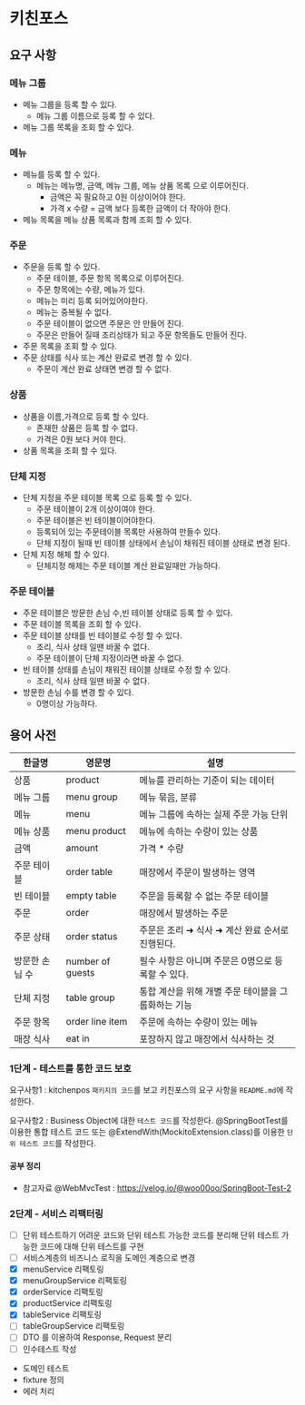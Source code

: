 # 키친포스

## 요구 사항

### 메뉴 그룹
* 메뉴 그룹을 등록 할 수 있다.
  * 메뉴 그룹 이름으로 등록 할 수 있다.
* 메뉴 그룹 목록을 조회 할 수 있다.

### 메뉴
* 메뉴를 등록 할 수 있다.
  * 메뉴는 메뉴명, 금액, 메뉴 그룹, 메뉴 상품 목록 으로 이루어진다.
    * 금액은 꼭 필요하고 0원 이상이어야 한다.
    * 가격 x 수량 = 금액 보다 등록한 금액이 더 작아야 한다.
* 메뉴 목록을 메뉴 상품 목록과 함께 조회 할 수 있다.

### 주문
* 주문을 등록 할 수 있다.
  * 주문 테이블, 주문 항목 목록으로 이루어진다.
  * 주문 항목에는 수량, 메뉴가 있다.
  * 메뉴는 미리 등록 되어있어야한다.
  * 메뉴는 중복될 수 없다.
  * 주문 테이블이 없으면 주문은 안 만들어 진다.
  * 주문은 만들어 질때 조리상태가 되고 주문 항목들도 만들어 진다.
* 주문 목록을 조회 할 수 있다.
* 주문 상태를 식사 또는 계산 완료로 변경 할 수 있다.
  * 주문이 계산 완료 상태면 변경 할 수 없다.

### 상품
* 상품을 이름,가격으로 등록 할 수 있다.
  * 존재한 상품은 등록 할 수 없다.
  * 가격은 0원 보다 커야 한다.
* 상품 목록을 조회 할 수 있다.

### 단체 지정
* 단체 지정을 주문 테이블 목록 으로 등록 할 수 있다.
  * 주문 테이블이 2개 이상이여야 한다.
  * 주문 테이블은 빈 테이블이어야한다.
  * 등록되어 있는 주문테이블 목록만 사용하여 만들수 있다.
  * 단체 지정이 될때 빈 테이블 상태에서 손님이 채워진 테이블 상태로 변경 된다.
* 단체 지정 해체 할 수 있다.
  * 단체지정 해제는 주문 테이블 계산 완료일때만 가능하다.

### 주문 테이블
* 주문 테이블은 방문한 손님 수,빈 테이블 상태로 등록 할 수 있다.
* 주문 테이블 목록을 조회 할 수 있다.
* 주문 테이블 상태를 빈 테이블로 수정 할 수 있다.
  * 조리, 식사 상태 일땐 바꿀 수 없다. 
  * 주문 테이블이 단체 지정이라면 바꿀 수 없다.
* 빈 테이블 상태를 손님이 채워진 테이블 상태로 수정 할 수 있다.
  * 조리, 식사 상태 일땐 바꿀 수 없다.
* 방문한 손님 수를 변경 할 수 있다.
  * 0명이상 가능하다.

## 용어 사전

| 한글명 | 영문명 | 설명 |
| --- | --- | --- |
| 상품 | product | 메뉴를 관리하는 기준이 되는 데이터 |
| 메뉴 그룹 | menu group | 메뉴 묶음, 분류 |
| 메뉴 | menu | 메뉴 그룹에 속하는 실제 주문 가능 단위 |
| 메뉴 상품 | menu product | 메뉴에 속하는 수량이 있는 상품 |
| 금액 | amount | 가격 * 수량 |
| 주문 테이블 | order table | 매장에서 주문이 발생하는 영역 |
| 빈 테이블 | empty table | 주문을 등록할 수 없는 주문 테이블 |
| 주문 | order | 매장에서 발생하는 주문 |
| 주문 상태 | order status | 주문은 조리 ➜ 식사 ➜ 계산 완료 순서로 진행된다. |
| 방문한 손님 수 | number of guests | 필수 사항은 아니며 주문은 0명으로 등록할 수 있다. |
| 단체 지정 | table group | 통합 계산을 위해 개별 주문 테이블을 그룹화하는 기능 |
| 주문 항목 | order line item | 주문에 속하는 수량이 있는 메뉴 |
| 매장 식사 | eat in | 포장하지 않고 매장에서 식사하는 것 |

### 1단계 - 테스트를 통한 코드 보호
요구사항1 : kitchenpos `패키지의 코드`를 보고 키친포스의 요구 사항을 `README.md`에 작성한다.

요구사항2 : Business Object에 대한 `테스트 코드`를 작성한다. @SpringBootTest를 이용한 통합 테스트 코드 또는 @ExtendWith(MockitoExtension.class)를 이용한 `단위 테스트 코드`를 작성한다.

#### 공부 정리
* 참고자료 @WebMvcTest : https://velog.io/@woo00oo/SpringBoot-Test-2

### 2단계 - 서비스 리팩터링
* [ ] 단위 테스트하기 어려운 코드와 단위 테스트 가능한 코드를 분리해 단위 테스트 가능한 코드에 대해 단위 테스트를 구현
* [ ] 서비스계층의 비즈니스 로직을 도메인 계층으로 변경
* [x] menuService 리팩토링
* [x] menuGroupService 리팩토링
* [x] orderService 리팩토링
* [x] productService 리팩토링
* [x] tableService 리팩토링
* [ ] tableGroupService 리팩토링
* [ ] DTO 를 이용하여 Response, Request 분리
* [ ] 인수테스트 작성

* 도메인 테스트
* fixture 정의
* 에러 처리